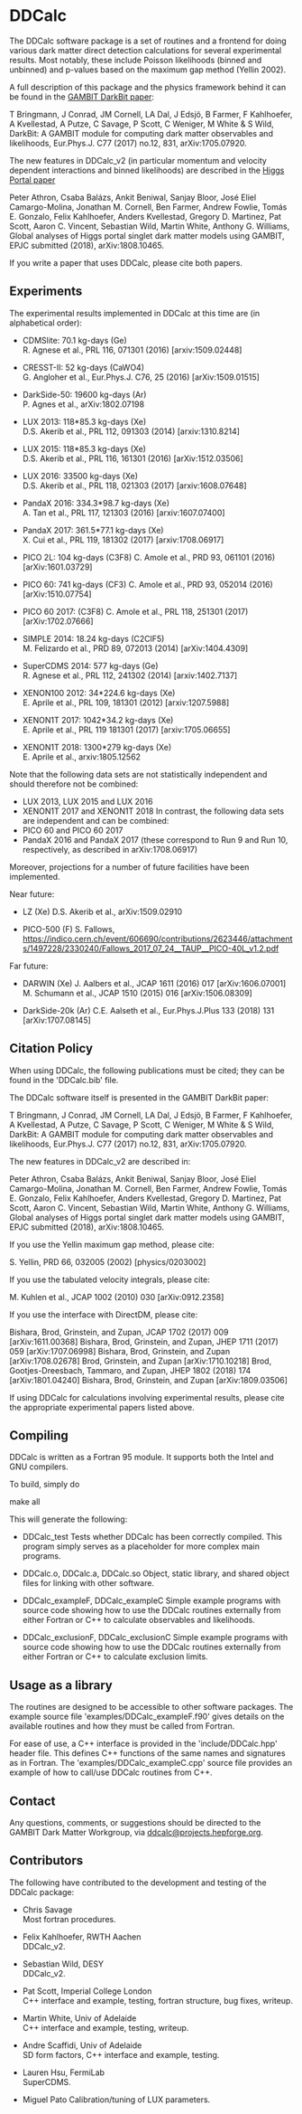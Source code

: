 DDCalc
======

The DDCalc software package is a set of routines and a frontend for
doing various dark matter direct detection calculations for several
experimental results.  Most notably, these include Poisson likelihoods
(binned and unbinned) and p-values based on the maximum gap method (Yellin 2002).

A full description of this package and the physics framework behind
it can be found in the [GAMBIT DarkBit paper](DarkBitPaper.pdf):

T Bringmann, J Conrad, JM Cornell, LA Dal, J Edsjö, B Farmer,
F Kahlhoefer, A Kvellestad, A Putze, C Savage, P Scott, C Weniger,
M White & S Wild, DarkBit: A GAMBIT module for computing dark matter
observables and likelihoods, Eur.Phys.J. C77 (2017) no.12, 831, arXiv:1705.07920.

The new features in DDCalc_v2 (in particular momentum and velocity
dependent interactions and binned likelihoods) are described in the 
[Higgs Portal paper](HiggsPortalPaper.pdf)

Peter Athron, Csaba Balázs, Ankit Beniwal, Sanjay Bloor, José Eliel Camargo-Molina, 
Jonathan M. Cornell, Ben Farmer, Andrew Fowlie, Tomás E. Gonzalo, Felix Kahlhoefer, 
Anders Kvellestad, Gregory D. Martinez, Pat Scott, Aaron C. Vincent, Sebastian Wild, 
Martin White, Anthony G. Williams, Global analyses of Higgs portal singlet dark 
matter models using GAMBIT, EPJC submitted (2018), arXiv:1808.10465.

If you write a paper that uses DDCalc, please cite both papers. 


Experiments
--

The experimental results implemented in DDCalc at this time are (in alphabetical order):

  * CDMSlite: 70.1 kg-days (Ge)  
    R. Agnese et al., PRL 116, 071301 (2016) [arxiv:1509.02448]

  * CRESST-II: 52 kg-days (CaWO4)  
    G. Angloher et al., Eur.Phys.J. C76, 25 (2016) [arXiv:1509.01515]

  * DarkSide-50: 19600 kg-days (Ar)  
    P. Agnes et al., arXiv:1802.07198

  * LUX 2013: 118*85.3 kg-days (Xe)  
    D.S. Akerib et al., PRL 112, 091303 (2014) [arxiv:1310.8214]

  * LUX 2015: 118*85.3 kg-days (Xe)  
    D.S. Akerib et al., PRL 116, 161301 (2016) [arXiv:1512.03506]

  * LUX 2016: 33500 kg-days (Xe)  
    D.S. Akerib et al., PRL 118, 021303 (2017) [arxiv:1608.07648]

  * PandaX 2016: 334.3*98.7 kg-days (Xe)  
    A. Tan et al., PRL 117, 121303 (2016) [arxiv:1607.07400]

  * PandaX 2017: 361.5*77.1 kg-days (Xe)  
    X. Cui et al., PRL 119, 181302 (2017) [arxiv:1708.06917]

  * PICO 2L: 104 kg-days (C3F8)
    C. Amole et al., PRD 93, 061101 (2016) [arXiv:1601.03729] 

  * PICO 60: 741 kg-days (CF3)
    C. Amole et al., PRD 93, 052014 (2016) [arXiv:1510.07754]  

  * PICO 60 2017: (C3F8)
    C. Amole et al., PRL 118, 251301 (2017) [arXiv:1702.07666]

  * SIMPLE 2014: 18.24 kg-days (C2ClF5)  
    M. Felizardo et al., PRD 89, 072013 (2014) [arXiv:1404.4309]

  * SuperCDMS 2014: 577 kg-days (Ge)  
    R. Agnese et al., PRL 112, 241302 (2014) [arxiv:1402.7137]

  * XENON100 2012: 34*224.6 kg-days (Xe)  
    E. Aprile et al., PRL 109, 181301 (2012) [arxiv:1207.5988]

  * XENON1T 2017: 1042*34.2 kg-days (Xe)  
    E. Aprile et al., PRL 119 181301 (2017) [arxiv:1705.06655]

  * XENON1T 2018: 1300*279 kg-days (Xe)  
    E. Aprile et al., arxiv:1805.12562

Note that the following data sets are not statistically independent and should therefore not be combined:
  * LUX 2013, LUX 2015 and LUX 2016
  * XENON1T 2017 and XENON1T 2018
In contrast, the following data sets are independent and can be combined:
  * PICO 60 and PICO 60 2017
  * PandaX 2016 and PandaX 2017 (these correspond to Run 9 and Run 10, respectively, as described in arXiv:1708.06917)

Moreover, projections for a number of future facilities have been implemented.

Near future:

* LZ (Xe)
  D.S. Akerib et al., arXiv:1509.02910

* PICO-500 (F)
  S. Fallows, https://indico.cern.ch/event/606690/contributions/2623446/attachments/1497228/2330240/Fallows_2017_07_24__TAUP__PICO-40L_v1.2.pdf

Far future:

* DARWIN (Xe)
  J. Aalbers et al., JCAP 1611 (2016) 017 [arXiv:1606.07001]
  M. Schumann et al., JCAP 1510 (2015) 016 [arXiv:1506.08309]

* DarkSide-20k (Ar)
  C.E. Aalseth et al., Eur.Phys.J.Plus 133 (2018) 131 [arXiv:1707.08145]

Citation Policy
--

When using DDCalc, the following publications must be cited; they can be
found in the 'DDCalc.bib' file.

The DDCalc software itself is presented in the GAMBIT DarkBit paper:

T Bringmann, J Conrad, JM Cornell, LA Dal, J Edsjö, B Farmer,
F Kahlhoefer, A Kvellestad, A Putze, C Savage, P Scott, C Weniger,
M White & S Wild, DarkBit: A GAMBIT module for computing dark matter
observables and likelihoods, Eur.Phys.J. C77 (2017) no.12, 831, arXiv:1705.07920.

The new features in DDCalc_v2 are described in:

Peter Athron, Csaba Balázs, Ankit Beniwal, Sanjay Bloor, José Eliel Camargo-Molina, 
Jonathan M. Cornell, Ben Farmer, Andrew Fowlie, Tomás E. Gonzalo, Felix Kahlhoefer, 
Anders Kvellestad, Gregory D. Martinez, Pat Scott, Aaron C. Vincent, Sebastian Wild, 
Martin White, Anthony G. Williams, Global analyses of Higgs portal singlet dark 
matter models using GAMBIT, EPJC submitted (2018), arXiv:1808.10465.

If you use the Yellin maximum gap method, please cite:

  S. Yellin, PRD 66, 032005 (2002) [physics/0203002]  

If you use the tabulated velocity integrals, please cite:

  M. Kuhlen et al., JCAP 1002 (2010) 030 [arXiv:0912.2358]

If you use the interface with DirectDM, please cite:

  Bishara, Brod, Grinstein, and Zupan, JCAP 1702 (2017) 009 [arXiv:1611.00368]
  Bishara, Brod, Grinstein, and Zupan, JHEP 1711 (2017) 059 [arXiv:1707.06998]
  Bishara, Brod, Grinstein, and Zupan [arXiv:1708.02678]
  Brod, Grinstein, and Zupan [arXiv:1710.10218]
  Brod, Gootjes-Dreesbach, Tammaro, and Zupan, JHEP 1802 (2018) 174 [arXiv:1801.04240]
  Bishara, Brod, Grinstein, and Zupan [arXiv:1809.03506]

If using DDCalc for calculations involving experimental results,
please cite the appropriate experimental papers listed above.


Compiling
---------

DDCalc is written as a Fortran 95 module.  It supports both the  Intel
and GNU compilers.

To build, simply do

  make all

This will generate the following:

  * DDCalc_test
    Tests whether DDCalc has been correctly compiled. This program simply serves as a placeholder for more complex main programs.

  * DDCalc.o, DDCalc.a, DDCalc.so
    Object, static library, and shared object files for linking
    with other software.

  * DDCalc_exampleF, DDCalc_exampleC
    Simple example programs with source code showing how to use
    the DDCalc routines externally from either Fortran or C++ to 
    calculate observables and likelihoods.

  * DDCalc_exclusionF, DDCalc_exclusionC
    Simple example programs with source code showing how to use
    the DDCalc routines externally from either Fortran or C++ to
    calculate exclusion limits.

Usage as a library
---------------

The routines are designed to be accessible to other software packages.
The example source file 'examples/DDCalc_exampleF.f90' gives details
on the available routines and how they must be called from Fortran.

For ease of use, a C++ interface is provided in the 'include/DDCalc.hpp'
header file.  This defines C++ functions of the same names and
signatures as in Fortran.  The 'examples/DDCalc_exampleC.cpp'
source file provides an example of how to call/use DDCalc routines
from C++.


Contact
-------

Any questions, comments, or suggestions should be directed to the GAMBIT
Dark Matter Workgroup, via ddcalc@projects.hepforge.org.


Contributors
------------

The following have contributed to the development and
testing of the DDCalc package:

  * Chris Savage  
    Most fortran procedures.

  * Felix Kahlhoefer, RWTH Aachen  
    DDCalc_v2.

  * Sebastian Wild, DESY  
    DDCalc_v2.

  * Pat Scott, Imperial College London  
    C++ interface and example, testing, fortran structure, bug fixes, writeup.

  * Martin White, Univ of Adelaide  
    C++ interface and example, testing, writeup.

  * Andre Scaffidi, Univ of Adelaide  
    SD form factors, C++ interface and example, testing.

  * Lauren Hsu, FermiLab  
    SuperCDMS.

  * Miguel Pato
    Calibration/tuning of LUX parameters.

